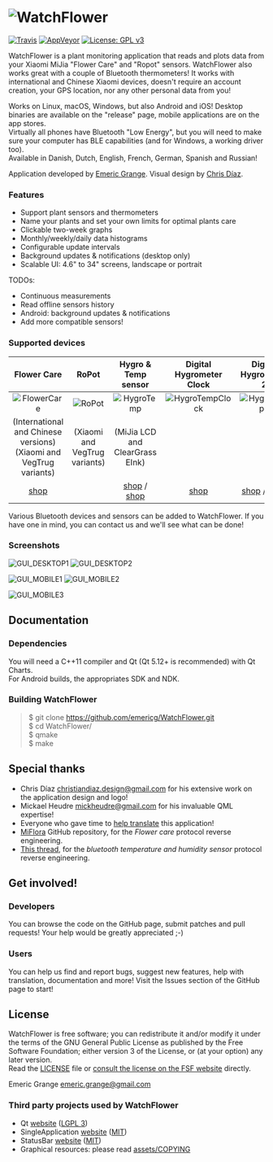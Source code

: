 # ![WatchFlower](assets/android/res/drawable-xhdpi/splashicon.png)

[![Travis](https://img.shields.io/travis/emericg/WatchFlower.svg?style=flat-square&logo=travis)](https://travis-ci.org/emericg/WatchFlower)
[![AppVeyor](https://img.shields.io/appveyor/ci/emericg/WatchFlower.svg?style=flat-square&logo=appveyor)](https://ci.appveyor.com/project/emericg/watchflower)
[![License: GPL v3](https://img.shields.io/badge/license-GPL%20v3-blue.svg?style=flat-square)](http://www.gnu.org/licenses/gpl-3.0)


WatchFlower is a plant monitoring application that reads and plots data from your Xiaomi MiJia "Flower Care" and "Ropot" sensors. WatchFlower also works great with a couple of Bluetooth thermometers!
It works with international and Chinese Xiaomi devices, doesn't require an account creation, your GPS location, nor any other personal data from you!

Works on Linux, macOS, Windows, but also Android and iOS! Desktop binaries are available on the "release" page, mobile applications are on the app stores.  
Virtually all phones have Bluetooth "Low Energy", but you will need to make sure your computer has BLE capabilities (and for Windows, a working driver too).  
Available in Danish, Dutch, English, French, German, Spanish and Russian!  

Application developed by [Emeric Grange](https://emeric.io/).
Visual design by [Chris Díaz](https://dribbble.com/chrisdiaz).

### Features

* Support plant sensors and thermometers
* Name your plants and set your own limits for optimal plants care
* Clickable two-week graphs
* Monthly/weekly/daily data histograms
* Configurable update intervals
* Background updates & notifications (desktop only)
* Scalable UI: 4.6" to 34" screens, landscape or portrait

TODOs:

- Continuous measurements
- Read offline sensors history
- Android: background updates & notifications
- Add more compatible sensors!

### Supported devices

| Flower Care | RoPot | Hygro & Temp sensor | Digital Hygrometer Clock | Digital Hygrometer 2 |
| :---------: | :---: | :-----------------: | :----------------------: | :------------------: |
| ![FlowerCare](assets/devices/flowercare.svg) | ![RoPot](assets/devices/ropot.svg) | ![HygroTemp](assets/devices/hygrotemp.svg) | ![HygroTempClock](assets/devices/hygrotemp-clock.svg) | ![HygroTemp2](assets/devices/hygrotemp-square.svg) |
| (International and Chinese versions)<br>(Xiaomi and VegTrug variants) | (Xiaomi and VegTrug variants) | (MiJia LCD and ClearGrass EInk) | |
| [shop](https://www.banggood.com/custlink/DKKDVksMWv) | | [shop](https://www.banggood.com/custlink/3KDK5qQqvj) / [shop](https://www.banggood.com/custlink/KvKGHkAMDT) | [shop](https://www.banggood.com/custlink/v3GmHzAQ9k) | [shop](https://www.banggood.com/custlink/vG33kIGiqv) / [shop](https://www.banggood.com/custlink/Kv3DuJio9Q) |

Various Bluetooth devices and sensors can be added to WatchFlower. If you have one in mind, you can contact us and we'll see what can be done!

### Screenshots

![GUI_DESKTOP1](https://i.imgur.com/1cAIta8.png)
![GUI_DESKTOP2](https://i.imgur.com/joJB4pB.png)

![GUI_MOBILE1](https://i.imgur.com/VdzHdqH.png)
![GUI_MOBILE2](https://i.imgur.com/e1bXFXM.png)

![GUI_MOBILE3](https://i.imgur.com/UiirNMw.png)


## Documentation

### Dependencies

You will need a C++11 compiler and Qt (Qt 5.12+ is recommended) with Qt Charts.  
For Android builds, the appropriates SDK and NDK.

### Building WatchFlower

> $ git clone https://github.com/emericg/WatchFlower.git  
> $ cd WatchFlower/  
> $ qmake  
> $ make  


## Special thanks

* Chris Díaz <christiandiaz.design@gmail.com> for his extensive work on the application design and logo!
* Mickael Heudre <mickheudre@gmail.com> for his invaluable QML expertise!
* Everyone who gave time to [help translate](i18n/README.md) this application!
* [MiFlora](https://github.com/open-homeautomation/miflora) GitHub repository, for the *Flower care* protocol reverse engineering.
* [This thread](https://github.com/sputnikdev/eclipse-smarthome-bluetooth-binding/issues/18), for the *bluetooth temperature and humidity sensor* protocol reverse engineering.


## Get involved!

### Developers

You can browse the code on the GitHub page, submit patches and pull requests! Your help would be greatly appreciated ;-)

### Users

You can help us find and report bugs, suggest new features, help with translation, documentation and more! Visit the Issues section of the GitHub page to start!


## License

WatchFlower is free software; you can redistribute it and/or modify it under the terms of the GNU General Public License as published by the Free Software Foundation; either version 3 of the License, or (at your option) any later version.  
Read the [LICENSE](LICENSE) file or [consult the license on the FSF website](https://www.gnu.org/licenses/gpl-3.0.txt) directly.

Emeric Grange <emeric.grange@gmail.com>

### Third party projects used by WatchFlower

* Qt [website](https://www.qt.io) ([LGPL 3](https://www.gnu.org/licenses/lgpl-3.0.txt))
* SingleApplication [website](https://github.com/itay-grudev/SingleApplication) ([MIT](https://opensource.org/licenses/MIT))
* StatusBar [website](https://github.com/jpnurmi/statusbar) ([MIT](https://opensource.org/licenses/MIT))
* Graphical resources: please read [assets/COPYING](assets/COPYING)
